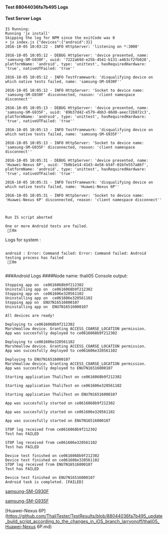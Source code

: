 #### Test 88044036fa7b495 Logs

#### Test Server Logs
```
IS Running:
Running 'jx install'
Skipping the log for NPM since the exitCode was 0
> jx index.js {"devices":{"android":3}}
2016-10-05 10:03:22 - INFO HttpServer: 'listening on *:3000'

2016-10-05 10:05:12 - DEBUG HttpServer: 'device presented, name: 'samsung-SM-G930F', uuid: '7222a69d-e25b-4541-b131-a463cf2fb020', platformName: 'android', type: 'unittest', hasRequiredHardware: 'true', nativeUTFailed: 'true''

2016-10-05 10:05:12 - INFO TestFramework: 'disqualifying device on which native tests failed, name: 'samsung-SM-G930F''

2016-10-05 10:05:12 - INFO HttpServer: 'Socket to device name: 'samsung-SM-G930F' disconnected, reason: 'client namespace disconnect''

2016-10-05 10:05:13 - DEBUG HttpServer: 'device presented, name: 'samsung-SM-G935F', uuid: '89b37d42-e579-4bb3-86d8-aeec72b872c3', platformName: 'android', type: 'unittest', hasRequiredHardware: 'true', nativeUTFailed: 'true''

2016-10-05 10:05:13 - INFO TestFramework: 'disqualifying device on which native tests failed, name: 'samsung-SM-G935F''

2016-10-05 10:05:13 - INFO HttpServer: 'Socket to device name: 'samsung-SM-G935F' disconnected, reason: 'client namespace disconnect''

2016-10-05 10:05:31 - DEBUG HttpServer: 'device presented, name: 'Huawei-Nexus 6P', uuid: '7b0b1e14-41d3-4e58-b54f-01bfe557a86f', platformName: 'android', type: 'unittest', hasRequiredHardware: 'true', nativeUTFailed: 'true''

2016-10-05 10:05:31 - INFO TestFramework: 'disqualifying device on which native tests failed, name: 'Huawei-Nexus 6P''

2016-10-05 10:05:31 - INFO HttpServer: 'Socket to device name: 'Huawei-Nexus 6P' disconnected, reason: 'client namespace disconnect''


 
Run IS script aborted
 
One or more Android tests are failed.
 [0m

```


Logs for system : 
```

android : Error: Command failed: Error: Command failed: Android testing process has failed
 [0m


```
###Android Logs
####Node name: thali05
Console output:
```
Stopping app on  ce0616068b9f212302
Uninstalling app on  ce0616068b9f212302
Stopping app on  ce061606e320561102
Uninstalling app on  ce061606e320561102
Stopping app on  ENU7N16516000107
Uninstalling app on  ENU7N16516000107

All devices are ready!

Deploying to ce0616068b9f212302
Marshmallow device. Granting ACCESS_COARSE_LOCATION permission.
App was succesfully deployed to ce0616068b9f212302

Deploying to ce061606e320561102
Marshmallow device. Granting ACCESS_COARSE_LOCATION permission.
App was succesfully deployed to ce061606e320561102

Deploying to ENU7N16516000107
Marshmallow device. Granting ACCESS_COARSE_LOCATION permission.
App was succesfully deployed to ENU7N16516000107

Starting application ThaliTest on ce0616068b9f212302

Starting application ThaliTest on ce061606e320561102

Starting application ThaliTest on ENU7N16516000107

App was succesfully started on ce0616068b9f212302

App was succesfully started on ce061606e320561102

App was succesfully started on ENU7N16516000107

STOP log received from ce0616068b9f212302
Test has FAILED

STOP log received from ce061606e320561102
Test has FAILED

Device test finished on ce0616068b9f212302 
Device test finished on ce061606e320561102 
STOP log received from ENU7N16516000107
Test has FAILED

Device test finished on ENU7N16516000107 
Android task is completed. [FAILED]
```
[samsung-SM-G930F](https://github.com/ThaliTester/TestResults/blob/88044036fa7b495_update_build_script_according_to_the_changes_in_iOS_branch_larryonoff/thali05_samsung-SM-G930F.md)

[samsung-SM-G935F](https://github.com/ThaliTester/TestResults/blob/88044036fa7b495_update_build_script_according_to_the_changes_in_iOS_branch_larryonoff/thali05_samsung-SM-G935F.md)

[Huawei-Nexus 6P](https://github.com/ThaliTester/TestResults/blob/88044036fa7b495_update_build_script_according_to_the_changes_in_iOS_branch_larryonoff/thali05_Huawei-Nexus 6P.md)




